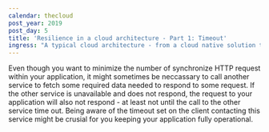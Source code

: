 ```yaml
---
calendar: thecloud
post_year: 2019
post_day: 5
title: 'Resilience in a cloud architecture - Part 1: Timeout'
ingress: "A typical cloud architecture - from a cloud native solution to a public cloud solution - consist of multiple connected services. Some of these services are under your control, others are third-party services. Anyhow, these services communicate with each other, and depend on each others availability.\r\n\n\rWhen your application integrates with another service - your application must handle erronous behaviour from the service. This includes that the service respond slower than expected, single requests are dropped, or the entire service is unavailable."
---
```

Even though you want to minimize the number of synchronize HTTP request within your application, it might sometimes be neccassary to call another service to fetch some required data needed to respond to some request. If the other service is unavailable and does not respond, the request to your application will also not respond - at least not until the call to the other service time out. Being aware of the timeout set on the client contacting this service might be crusial for you keeping your application fully operational.
